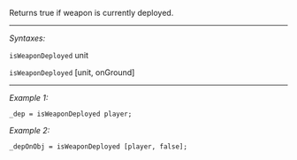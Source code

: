 Returns true if weapon is currently deployed.


---
*Syntaxes:*

`isWeaponDeployed` unit

`isWeaponDeployed` [unit, onGround]

---
*Example 1:*

```sqf
_dep = isWeaponDeployed player;
```

*Example 2:*

```sqf
_depOnObj = isWeaponDeployed [player, false];
```
